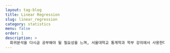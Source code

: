 ```yaml
---
layout: tag-blog
title: Linear Regression
slug: linear_regression
category: statistics
menu: false
order: 1
description: >
  회귀분석을 다시금 공부해야 될 필요성을 느껴, 서울대학교 통계학과 학부 강의에서 사용한다는 Douglas C. Montgomery 저 Linear Regression Analysis   로 다시 초석을 다지려고 합니다. 매 글마다 소단원 전체에 대한 요약이 되어있을 수도, 경우에 따라서는 제가 부족한 부분만을 기록할 수도있습니다. 
---
```

